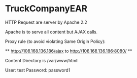 TruckCompanyEAR
=========

HTTP Request are server by Apache 2.2

Apache is to serve all content but AJAX calls.

Proxy rule (to avoid violating Same Origin Policy):

** http://108.168.136.186/ajax to http://108.168.136.186:8080/ ** 

Content Directory is /var/www/html

User: test
Password: password1 
